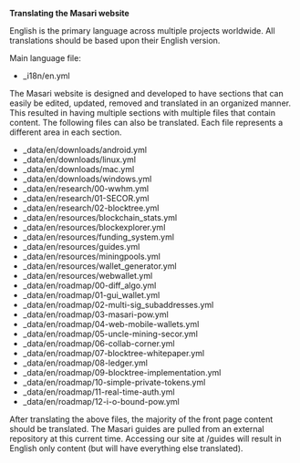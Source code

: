 **Translating the Masari website**

English is the primary language across multiple projects worldwide. All translations should be based upon their English version.

Main language file:
- _i18n/en.yml

The Masari website is designed and developed to have sections that can easily be edited, updated, removed and translated in an organized manner. This resulted in having multiple sections with multiple files that contain content.
The following files can also be translated. Each file represents a different area in each section.

- _data/en/downloads/android.yml
- _data/en/downloads/linux.yml
- _data/en/downloads/mac.yml
- _data/en/downloads/windows.yml
- _data/en/research/00-wwhm.yml
- _data/en/research/01-SECOR.yml
- _data/en/research/02-blocktree.yml
- _data/en/resources/blockchain_stats.yml
- _data/en/resources/blockexplorer.yml
- _data/en/resources/funding_system.yml
- _data/en/resources/guides.yml
- _data/en/resources/miningpools.yml
- _data/en/resources/wallet_generator.yml
- _data/en/resources/webwallet.yml
- _data/en/roadmap/00-diff_algo.yml
- _data/en/roadmap/01-gui_wallet.yml
- _data/en/roadmap/02-multi-sig_subaddresses.yml
- _data/en/roadmap/03-masari-pow.yml
- _data/en/roadmap/04-web-mobile-wallets.yml
- _data/en/roadmap/05-uncle-mining-secor.yml
- _data/en/roadmap/06-collab-corner.yml
- _data/en/roadmap/07-blocktree-whitepaper.yml
- _data/en/roadmap/08-ledger.yml
- _data/en/roadmap/09-blocktree-implementation.yml
- _data/en/roadmap/10-simple-private-tokens.yml
- _data/en/roadmap/11-real-time-auth.yml
- _data/en/roadmap/12-i-o-bound-pow.yml

After translating the above files, the majority of the front page content should be translated. The Masari guides are pulled from an external repository at this current time. Accessing our site at /guides will result in English only content (but will have everything else translated). 
